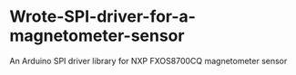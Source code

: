 # Wrote-SPI-driver-for-a-magnetometer-sensor
An Arduino SPI driver library for NXP FXOS8700CQ magnetometer sensor
